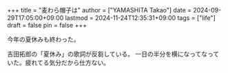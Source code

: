 +++
title = "麦わら帽子は"
author = ["YAMASHITA Takao"]
date = 2024-09-29T17:05:00+09:00
lastmod = 2024-11-24T12:35:31+09:00
tags = ["life"]
draft = false
pin = false
+++

今年の夏休みも終わった。

吉田拓郎の「夏休み」の歌詞が反芻している。
一日の半分を横になってなっていた。疲れてる気分だから仕方ない。
